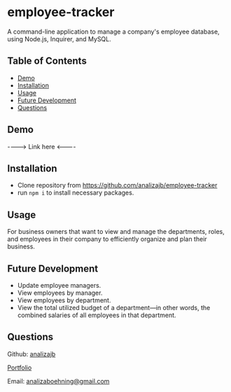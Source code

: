 # employee-tracker
A command-line application to manage a company's employee database, using Node.js, Inquirer, and MySQL.

## Table of Contents
- [Demo](#demo)
- [Installation](#installation)
- [Usage](#usage)
- [Future Development](#future-development)
- [Questions](#questions)

## Demo

----> Link here <----

## Installation
- Clone repository from https://github.com/analizajb/employee-tracker
- run `npm i` to install necessary packages.

## Usage
For business owners that want to view and manage the departments, roles, and employees in their company to efficiently organize and plan their business.

## Future Development
- Update employee managers.
- View employees by manager.
- View employees by department.
- View the total utilized budget of a department—in other words, the combined salaries of all employees in that department.

## Questions

Github: [analizajb](https://github.com/analizajb)

[Portfolio](https://analizajb.github.io/professional-portfolio/)

Email: analizaboehning@gmail.com